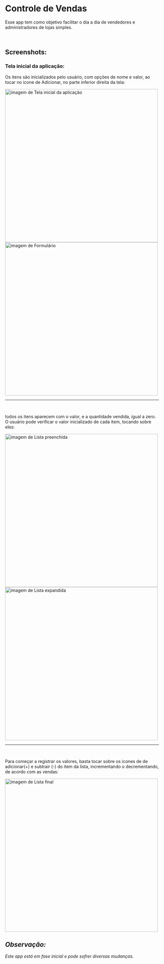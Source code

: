 
<div>
    <h1> Controle de Vendas</h1>
        <p>Esse app tem como objetivo facilitar o dia a dia de vendedores e administradores de lojas simples.</p>
        <br>
</div>
  
<div>
    <h2>Screenshots:</h2>
        <h3><b>Tela inicial da aplicação:</b></h3>
            <p>Os itens são inicializados pelo usuário, com opções de nome e valor, ao tocar no icone de Adicionar, no parte inferior direita da tela:<p>
            <img alt="imagem de Tela inicial da aplicação" height="500em" src=https://github.com/guilhermehms/ControleVendas/blob/master/screenshots/imagem1.png>  
            <img alt="imagem de Formulário" height="500em" src="https://github.com/guilhermehms/ControleVendas/blob/master/screenshots/imagem3.png">
            <hr>
    <br>
</div>

<div>
 
  <p> todos os itens aparecem com o valor, e a quantidade vendida, igual a zero. <br> O usuário pode verificar o valor inicializado de cada item, tocando sobre eles:     </p>
  <img alt="imagem de Lista preenchida" height="500em" src="https://github.com/guilhermehms/ControleVendas/blob/master/screenshots/imagem2.png">
  <img alt="imagem de Lista expandida" height="500em" src="https://github.com/guilhermehms/ControleVendas/blob/master/screenshots/imagem4.png">
  <hr>         
  <br>
</div>
  
  <div>
    <p>Para começar a registrar os valores, basta tocar sobre os icones de de adicionar(+) e subtrair (-) do item da lista, incrementando o decrementando, de acordo com as vendas:</p>
    <img alt="imagem de Lista final" height="500em" src="https://github.com/guilhermehms/ControleVendas/blob/master/screenshots/imagem5.png">
  </div> 
  
  <div>
    <h2><b><em>Observação:</em></b></h2>
        <p><em>Este app está em fase inicial e pode sofrer diversas mudanças.</em></p>
        <br>
  </div>
  
